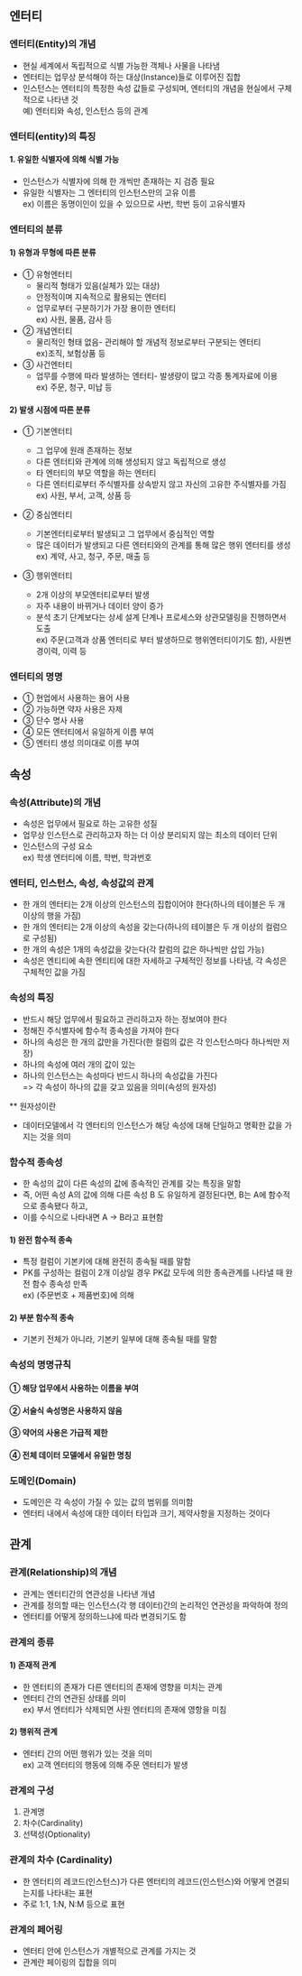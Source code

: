 ## 엔터티

### 엔터티(Entity)의 개념 
- 현실 세계에서 독립적으로 식별 가능한 객체나 사물을 나타냄
- 엔터티는 업무상 분석해야 하는 대상(Instance)들로 이루어진 집합 
- 인스턴스는 엔터티의 특정한 속성 값들로 구성되며, 엔터티의 개념을 현실에서 구체적으로 나타낸 것  
  예) 엔터티와 속성, 인스턴스 등의 관계

### 엔터티(entity)의 특징
#### 1. 유일한 식별자에 의해 식별 가능 
- 인스턴스가 식별자에 의해 한 개씩만 존재하는 지 검증 필요 
- 유일한 식별자는 그 엔터티의 인스턴스만의 고유 이름  
   ex) 이름은 동명이인이 있을 수 있으므로 사번, 학번 등이 고유식별자

### 엔터티의 분류
#### 1) 유형과 무형에 따른 분류
* ① 유형엔터티 
  - 물리적 형태가 있음(실체가 있는 대상)
  - 안정적이며 지속적으로 활용되는 엔터티 
  - 업무로부터 구분하기가 가장 용이한 엔터티  
    ex) 사원, 물품, 감사 등  
* ② 개념엔터티 
  * 물리적인 형태 없음- 관리해야 할 개념적 정보로부터 구분되는 엔터티  
    ex)조직, 보험상품 등  
* ③ 사건엔터티 
  * 업무를 수행에 따라 발생하는 엔터티- 발생량이 많고 각종 통계자료에 이용  
    ex) 주문, 청구, 미납 등

#### 2) 발생 시점에 따른 분류
* ① 기본엔터티  
  - 그 업무에 원래 존재하는 정보
  - 다른 엔터티와 관계에 의해 생성되지 않고 독립적으로 생성 
  - 타 엔터티의 부모 역할을 하는 엔터티 
  - 다른 엔터티로부터 주식별자를 상속받지 않고 자신의 고유한 주식별자를 가짐  
    ex) 사원, 부서, 고객, 상품 등 

* ② 중심엔터티  
  - 기본엔터티로부터 발생되고 그 업무에서 중심적인 역할
  - 많은 데이터가 발생되고 다른 엔터티와의 관계를 통해 많은 행위 엔터티를 생성  
    ex) 계약, 사고, 청구, 주문, 매출 등

* ③ 행위엔터티 
  - 2개 이상의 부모엔터티로부터 발생
  - 자주 내용이 바뀌거나 데이터 양이 증가 
  - 분석 초기 단계보다는 상세 설계 단계나 프로세스와 상관모델링을 진행하면서 도출  
    ex) 주문(고객과 상품 엔터티로 부터 발생하므로 행위엔터티이기도 함), 사원변경이력, 이력 등

### 엔터티의 명명
- ① 현업에서 사용하는 용어 사용  
- ② 가능하면 약자 사용은 자제  
- ③ 단수 명사 사용  
- ④ 모든 엔터티에서 유일하게 이름 부여  
- ⑤ 엔터티 생성 의미대로 이름 부여

## 속성
### 속성(Attribute)의 개념

- 속성은 업무에서 필요로 하는 고유한 성질
- 업무상 인스턴스로 관리하고자 하는 더 이상 분리되지 않는 최소의 데이터 단위
- 인스턴스의 구성 요소  
  ex) 학생 엔터티에 이름, 학번, 학과번호


### 엔터티, 인스턴스, 속성, 속성값의 관계
- 한 개의 엔터티는 2개 이상의 인스턴스의 집합이어야 한다(하나의 테이블은 두 개 이상의 행을 가짐)
- 한 개의 엔터티는 2개 이상의 속성을 갖는다(하나의 테이블은 두 개 이상의 컬럼으로 구성됨)
- 한 개의 속성은 1개의 속성값을 갖는다(각 칼럼의 값은 하나씩만 삽입 가능)
- 속성은 엔티티에 속한 엔티티에 대한 자세하고 구체적인 정보를 나타냄, 각 속성은 구체적인 값을 가짐


### 속성의 특징 
- 반드시 해당 업무에서 필요하고 관리하고자 하는 정보여야 한다
- 정해진 주식별자에 함수적 종속성을 가져야 한다
- 하나의 속성은 한 개의 값만을 가진다(한 컬럼의 값은 각 인스턴스마다 하나씩만 저장)
- 하나의 속성에 여러 개의 값이 있는
- 하나의 인스턴스는 속성마다 반드시 하나의 속성값을 가진다  
  => 각 속성이 하나의 값을 갖고 있음을 의미(속성의 원자성)

** 원자성이란 
- 데이터모델에서 각 엔터티의 인스턴스가 해당 속성에 대해 단일하고 명확한 값을 가지는 것을 의미


### 함수적 종속성 
- 한 속성의 값이 다른 속성의 값에 종속적인 관계를 갖는 특징을 말함
- 즉, 어떤 속성 A의 값에 의해 다른 속성 B 도 유일하게 결정된다면, B는 A에 함수적으로 종속됐다 하고,
- 이를 수식으로 나타내면 A → B라고 표현함


#### 1) 완전 함수적 종속 
- 특정 컬럼이 기본키에 대해 완전히 종속될 때를 말함
- PK를 구성하는 컬럼이 2개 이상일 경우 PK값 모두에 의한 종속관계를 나타낼 때 완전 함수 종속성 만족  
  ex) (주문번호 + 제품번호)에 의해
#### 2) 부분 함수적 종속 
- 기본키 전체가 아니라, 기본키 일부에 대해 종속될 때를 말함

### 속성의 명명규칙
#### ① 해당 업무에서 사용하는 이름을 부여
#### ② 서술식 속성명은 사용하지 않음
#### ③ 약어의 사용은 가급적 제한
#### ④ 전체 데이터 모델에서 유일한 명칭


### 도메인(Domain) 
- 도메인은 각 속성이 가질 수 있는 값의 범위를 의미함 
- 엔터티 내에서 속성에 대한 데이터 타입과 크기, 제약사항을 지정하는 것이다 

## 관계

### 관계(Relationship)의 개념 
- 관계는 엔터티간의 연관성을 나타낸 개념
- 관계를 정의할 때는 인스턴스(각 행 데이터)간의 논리적인 연관성을 파악하여 정의 
- 엔터티를 어떻게 정의하느냐에 따라 변경되기도 함
### 관계의 종류
#### 1) 존재적 관계 
- 한 엔터티의 존재가 다른 엔터티의 존재에 영향을 미치는 관계 
- 엔터티 간의 연관된 상태를 의미  
  ex) 부서 엔터티가 삭제되면 사원 엔터티의 존재에 영항을 미침
#### 2) 행위적 관계 
- 엔터티 간의 어떤 행위가 있는 것을 의미  
  ex) 고객 엔터티의 행동에 의해 주문 엔터티가 발생

### 관계의 구성
1. 관계명
2. 차수(Cardinality)
3. 선택성(Optionality)

### 관계의 차수 (Cardinality)  
- 한 엔터티의 레코드(인스턴스)가 다른 엔터티의 레코드(인스턴스)와 어떻게 연결되는지를 나타내는 표현
- 주로 1:1, 1:N, N:M 등으로 표현

### 관계의 페어링 
- 엔터티 안에 인스턴스가 개별적으로 관계를 가지는 것 
- 관계란 페이링의 집합을 의미